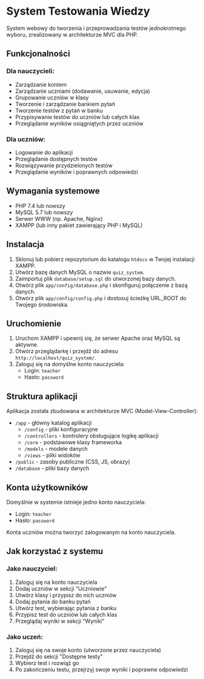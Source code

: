 # System Testowania Wiedzy

System webowy do tworzenia i przeprowadzania testów jednokrotnego wyboru, zrealizowany w architekturze MVC dla PHP.

## Funkcjonalności

### Dla nauczycieli:
- Zarządzanie kontem
- Zarządzanie uczniami (dodawanie, usuwanie, edycja)
- Grupowanie uczniów w klasy
- Tworzenie i zarządzanie bankiem pytań
- Tworzenie testów z pytań w banku
- Przypisywanie testów do uczniów lub całych klas
- Przeglądanie wyników osiągniętych przez uczniów

### Dla uczniów:
- Logowanie do aplikacji
- Przeglądanie dostępnych testów
- Rozwiązywanie przydzielonych testów
- Przeglądanie wyników i poprawnych odpowiedzi

## Wymagania systemowe

- PHP 7.4 lub nowszy
- MySQL 5.7 lub nowszy
- Serwer WWW (np. Apache, Nginx)
- XAMPP (lub inny pakiet zawierający PHP i MySQL)

## Instalacja

1. Sklonuj lub pobierz repozytorium do katalogu `htdocs` w Twojej instalacji XAMPP.
2. Utwórz bazę danych MySQL o nazwie `quiz_system`.
3. Zaimportuj plik `database/setup.sql` do utworzonej bazy danych.
4. Otwórz plik `app/config/database.php` i skonfiguruj połączenie z bazą danych.
5. Otwórz plik `app/config/config.php` i dostosuj ścieżkę URL_ROOT do Twojego środowiska.

## Uruchomienie

1. Uruchom XAMPP i upewnij się, że serwer Apache oraz MySQL są aktywne.
2. Otwórz przeglądarkę i przejdź do adresu `http://localhost/quiz_system/`.
3. Zaloguj się na domyślne konto nauczyciela:
   - Login: `teacher`
   - Hasło: `password`

## Struktura aplikacji

Aplikacja została zbudowana w architekturze MVC (Model-View-Controller):

- `/app` - główny katalog aplikacji
  - `/config` - pliki konfiguracyjne
  - `/controllers` - kontrolery obsługujące logikę aplikacji
  - `/core` - podstawowe klasy frameworka
  - `/models` - modele danych
  - `/views` - pliki widoków
- `/public` - zasoby publiczne (CSS, JS, obrazy)
- `/database` - pliki bazy danych

## Konta użytkowników

Domyślnie w systemie istnieje jedno konto nauczyciela:
- Login: `teacher`
- Hasło: `password`

Konta uczniów można tworzyć zalogowanym na konto nauczyciela.

## Jak korzystać z systemu

### Jako nauczyciel:

1. Zaloguj się na konto nauczyciela
2. Dodaj uczniów w sekcji "Uczniowie"
3. Utwórz klasy i przypisz do nich uczniów
4. Dodaj pytania do banku pytań
5. Utwórz test, wybierając pytania z banku
6. Przypisz test do uczniów lub całych klas
7. Przeglądaj wyniki w sekcji "Wyniki"

### Jako uczeń:

1. Zaloguj się na swoje konto (utworzone przez nauczyciela)
2. Przejdź do sekcji "Dostępne testy"
3. Wybierz test i rozwiąż go
4. Po zakończeniu testu, przejrzyj swoje wyniki i poprawne odpowiedzi
